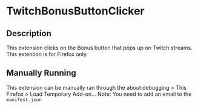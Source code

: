 # TwitchBonusButtonClicker

## Description
This extension clicks on the Bonus button that pops up on Twitch streams. This extention is for Firefox only.

## Manually Running
This extension can be manually ran through the about:debugging > This Firefox > Load Temporary Add-on...
Note: You need to add an email to the ```manifest.json``` 